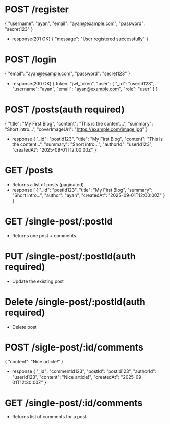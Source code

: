 # POST /register
{
  "username": "ayan",
  "email": "ayan@example.com",
  "password": "secret123"
}
- response(201 OK)
{
  "message": "User registered successfully"
}


# POST /login
{
  "email": "ayan@example.com",
  "password": "secret123"
}
- response(200 OK)
{
    token: "jwt_token",
    "user": {
    "_id": "userId123",
    "username": "ayan",
    "email": "ayan@example.com",
    "role": "user"
  }
}

# POST /posts(auth required)
{
    "title": "My First Blog",
  "content": "This is the content...",
  "summary": "Short intro...",
  "coverImageUrl": "https://example.com/image.jpg"
}
- response
{
  "_id": "postId123",
  "title": "My First Blog",
  "content": "This is the content...",
  "summary": "Short intro...",
  "authorId": "userId123",
  "createdAt": "2025-09-01T12:00:00Z"
}

# GET /posts
- Returns a list of posts (paginated).
- response
[
  {
    "_id": "postId123",
    "title": "My First Blog",
    "summary": "Short intro...",
    "author": "ayan",
    "createdAt": "2025-09-01T12:00:00Z"
  }
]


# GET /single-post/:postId
- Returns one post + comments.

# PUT /single-post/:postId(auth required)
- Update the existing post

# Delete /single-post/:postId(auth required)
- Delete post

# POST /sigle-post/:id/comments
{
  "content": "Nice article!"
}

- response
{
  "_id": "commentId123",
  "postId": "postId123",
  "authorId": "userId123",
  "content": "Nice article!",
  "createdAt": "2025-09-01T12:30:00Z"
}

# GET /single-post/:id/comments
- Returns list of comments for a post.